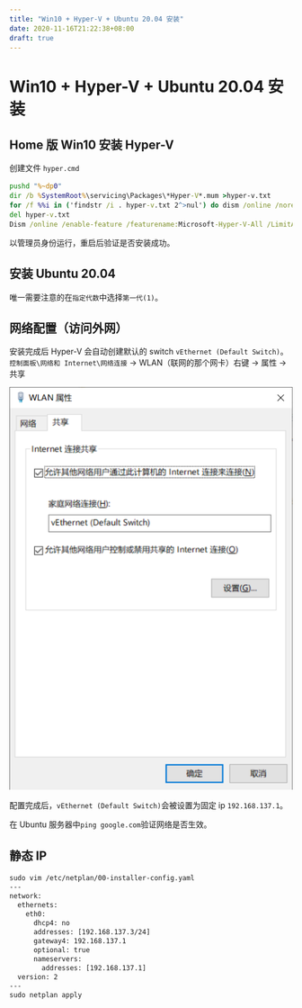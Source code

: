 ```yaml
---
title: "Win10 + Hyper-V + Ubuntu 20.04 安装"
date: 2020-11-16T21:22:38+08:00
draft: true
---
```


# Win10 + Hyper-V + Ubuntu 20.04 安装
## Home 版 Win10 安装 Hyper-V
创建文件 `hyper.cmd`
``` cmd
pushd "%~dp0"
dir /b %SystemRoot%\servicing\Packages\*Hyper-V*.mum >hyper-v.txt
for /f %%i in ('findstr /i . hyper-v.txt 2^>nul') do dism /online /norestart /add-package:"%SystemRoot%\servicing\Packages\%%i"
del hyper-v.txt
Dism /online /enable-feature /featurename:Microsoft-Hyper-V-All /LimitAccess /ALL
```
以管理员身份运行，重启后验证是否安装成功。

## 安装 Ubuntu 20.04
唯一需要注意的在`指定代数`中选择`第一代(1)`。  

## 网络配置（访问外网）
安装完成后 Hyper-V 会自动创建默认的 switch `vEthernet (Default Switch)`。  
`控制面板\网络和 Internet\网络连接` -> WLAN（联网的那个网卡）右键 -> 属性 -> 共享

![属性](images\2020-11-16_213210.png)

配置完成后，`vEthernet (Default Switch)`会被设置为固定 ip `192.168.137.1`。  

在 Ubuntu 服务器中`ping google.com`验证网络是否生效。

## 静态 IP
``` text
sudo vim /etc/netplan/00-installer-config.yaml
---
network:
  ethernets:
    eth0:
      dhcp4: no
      addresses: [192.168.137.3/24]
      gateway4: 192.168.137.1
      optional: true
      nameservers:
        addresses: [192.168.137.1]
  version: 2
---
sudo netplan apply
```